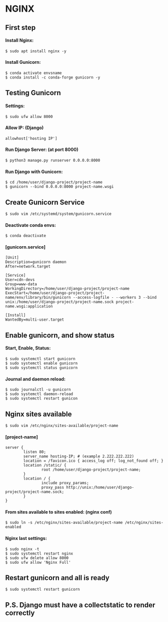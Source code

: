 <div>
  
<h1>NGINX</h1>
<h2>First step</h2>
<h4>Install Nginx:</h4>

`$ sudo apt install nginx -y`

<h4>Install Gunicorn:</h4>

`$ conda activate envsname`<br>
`$ conda install -c conda-forge gunicorn -y`

<h2>Testing Gunicorn</h2>
<h4>Settings:</h4>

`$ sudo ufw allow 8000`

<h4>Allow IP: (Django)</h4>

```
allowhost['hosting IP']
```

<h4>Run Django Server: (at port 8000)</h4>

`$ python3 manage.py runserver 0.0.0.0:8000`

<h4>Run Django with Gunicorn:</h4>

`$ cd /home/user/django-project/project-name`<br>
`$ gunicorn --bind 0.0.0.0:8000 project-name.wsgi`

<h2>Create Gunicorn Service</h2>

`$ sudo vim /etc/systemd/system/gunicorn.service`

<h4>Deactivate conda envs:</h4>

`$ conda deactivate`

<h4>[gunicorn.service]</h4>

```
[Unit]
Description=gunicorn daemon
After=network.target

[Service]
User=cdn-devs
Group=www-data
WorkingDirectory=/home/user/django-project/project-name
ExecStart=/home/user/django-project/project-name/env/library/bin/gunicorn --access-logfile - --workers 3 --bind unix:/home/user/django-project/project-name.sock project-name.wsgi:application

[Install]
WantedBy=multi-user.target

```

<h2>Enable gunicorn, and show status</h2>
<h4>Start, Enable, Status:</h4>

`$ sudo systemctl start gunicorn`<br>
`$ sudo systemctl enable gunicorn`<br>
`$ sudo systemctl status gunicorn`

<h4>Journal and daemon reload:</h4>

`$ sudo journalctl -u gunicorn`<br>
`$ sudo systemctl daemon-reload`<br>
`$ sudo systemctl restart gunicon`

<h2>Nginx sites available</h2>

`$ sudo vim /etc/nginx/sites-available/project-name`

<h4>[project-name]</h4>

```
server {
        listen 80;
        server_name hosting-IP; # (example 2.222.222.222)
        location = /favicon.ico { access_log off; log_not_found off; }
        location /static/ {
                root /home/user/django-project/project-name;
        }
        location / {
                include proxy_params;
                proxy_pass http://unix:/home/user/django-project/project-name.sock;
        }
}
```

<h4>From sites available to sites enabled: (nginx conf)</h4>

`$ sudo ln -s /etc/nginx/sites-available/project-name /etc/nginx/sites-enabled`

<h4>Nginx last settings:</h4>

`$ sudo nginx -t`<br>
`$ sudo systemctl restart nginx`<br>
`$ sudo ufw delete allow 8000`<br>
`$ sudo ufw allow 'Nginx Full'`

<h2>Restart gunicorn and all is ready</h2>

`$ sudo systemctl restart gunicorn`

<h2>P.S. Django must have a collectstatic to render correctly</h2>

</div>